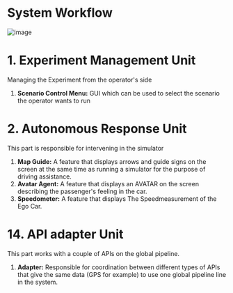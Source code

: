 # System Workflow

![image](https://github.com/ArielMobileLab/System/assets/76939624/74a041d5-7140-4409-bb1f-f19d4a54e74b)


# 1. Experiment Management Unit

Managing the Experiment from the operator's side
1) **Scenario Control Menu:** GUI  which can be used to select the scenario the operator wants to run


# 2. Autonomous Response Unit

This part is responsible for intervening in the simulator
1) **Map Guide:** A feature that displays arrows and guide signs on the screen at the same time as running a simulator for the purpose of driving assistance.
2) **Avatar Agent:** A feature that displays an AVATAR on the screen describing the passenger's feeling in the car.
3) **Speedometer:** A feature that displays The Speed ​​measurement of the Ego Car.

# 14. API adapter Unit

This part works with a couple of APIs on the global pipeline.
1) **Adapter:** Responsible for coordination between different types of APIs that give the same data (GPS for example) to use one global pipeline line in the system.
